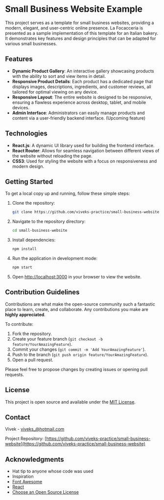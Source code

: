 # Small Business Website Example

This project serves as a template for small business websites, providing a modern, elegant, and user-centric online presence. La Focacceria is presented as a sample implementation of this template for an Italian bakery. It demonstrates key features and design principles that can be adapted for various small businesses.

## Features

- **Dynamic Product Gallery**: An interactive gallery showcasing products with the ability to sort and view items in detail.
- **Responsive Product Details**: Each product has a dedicated page that displays images, descriptions, ingredients, and customer reviews, all tailored for optimal viewing on any device.
- **Responsive Layout**: The entire website is designed to be responsive, ensuring a flawless experience across desktop, tablet, and mobile devices.
- **Admin Interface**: Administrators can easily manage products and content via a user-friendly backend interface. (Upcoming feature)

## Technologies

- **React.js**: A dynamic UI library used for building the frontend interface.
- **React Router**: Allows for seamless navigation between different views of the website without reloading the page.
- **CSS3**: Used for styling the website with a focus on responsiveness and modern design.

## Getting Started

To get a local copy up and running, follow these simple steps:

1. Clone the repository:

   ```bash
   git clone https://github.com/viveks-practice/small-business-website.git
   ```

2. Navigate to the repository directory:

   ```bash
   cd small-business-website
   ```

3. Install dependencies:

   ```bash
   npm install
   ```

4. Run the application in development mode:

   ```bash
   npm start
   ```

5. Open [http://localhost:3000](http://localhost:3000) in your browser to view the website.

## Contribution Guidelines

Contributions are what make the open-source community such a fantastic place to learn, create, and collaborate. Any contributions you make are **highly appreciated**.

To contribute:

1. Fork the repository.
2. Create your feature branch (`git checkout -b feature/YourAmazingFeature`).
3. Commit your changes (`git commit -m 'Add YourAmazingFeature'`).
4. Push to the branch (`git push origin feature/YourAmazingFeature`).
5. Open a pull request.

Please feel free to propose changes by creating issues or opening pull requests.

## License

This project is open source and available under the [MIT License](LICENSE.txt).

## Contact

Vivek - viveks_@hotmail.com

Project Repository: [https://github.com/viveks-practice/small-business-website](https://github.com/viveks-practice/small-business-website)

## Acknowledgments

- Hat tip to anyone whose code was used
- Inspiration
- [Font Awesome](https://fontawesome.com)
- [React](https://reactjs.org/)
- [Choose an Open Source License](https://choosealicense.com)

